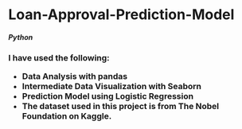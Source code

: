 <h1> Loan-Approval-Prediction-Model</h1>
<h5>Python</h5>
<h3>
I have used the following:
  <p>
<ul>
  <li>Data Analysis with pandas</li>
  <li>Intermediate Data Visualization with Seaborn</li>
  <li>Prediction Model using Logistic Regression</li>
  <li>The dataset used in this project is from The Nobel Foundation on Kaggle.</li>
  </ul>
  </h3>
  
